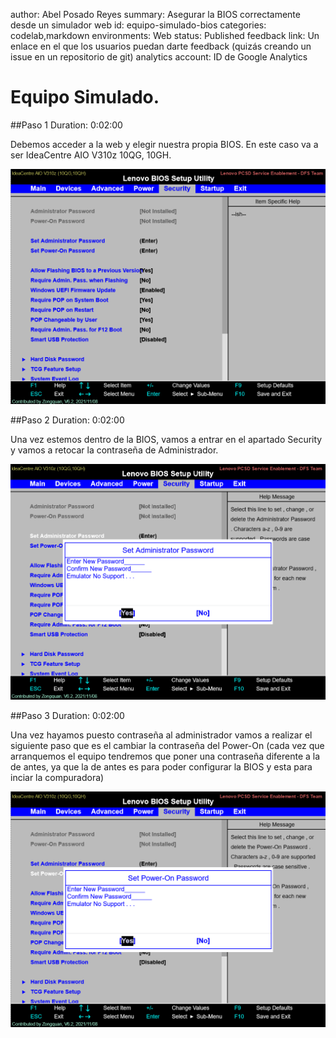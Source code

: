 author: Abel Posado Reyes
summary: Asegurar la BIOS correctamente desde un simulador web
id: equipo-simulado-bios
categories: codelab,markdown
environments: Web
status: Published
feedback link: Un enlace en el que los usuarios puedan darte feedback (quizás creando un issue en un repositorio de git)
analytics account: ID de Google Analytics
# Equipo Simulado.

##Paso 1
Duration: 0:02:00

Debemos acceder a la web y elegir nuestra propia BIOS. En este caso va a ser IdeaCentre AIO V310z 10QG, 10GH. 

![Releases de claat](img/2.1.png)

##Paso 2
Duration: 0:02:00

Una vez estemos dentro de la BIOS, vamos a entrar en el apartado Security y vamos a retocar la contraseña de Administrador.

![Releases de claat](img/2.2.png)

##Paso 3
Duration: 0:02:00

Una vez hayamos puesto contraseña al administrador vamos a realizar el siguiente paso que es el cambiar la contraseña del Power-On (cada vez que arranquemos el equipo tendremos que poner una contraseña diferente a la de antes, ya que la de antes es para poder configurar la BIOS y esta para inciar la compuradora)

![Releases de claat](img/2.3.png)
